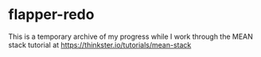 # flapper-redo

This is a temporary archive of my progress while I work through the MEAN stack tutorial at https://thinkster.io/tutorials/mean-stack